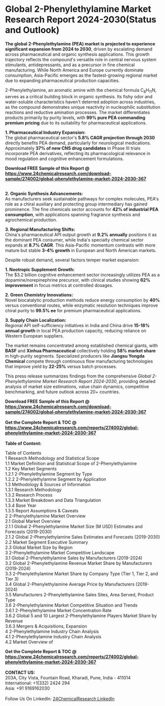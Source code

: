 <h1>Global 2-Phenylethylamine Market Research Report 2024-2030(Status and Outlook)</h1><p><strong>The global 2-Phenylethylamine (PEA) market is projected to experience significant expansion from 2024 to 2030</strong>, driven by escalating demand across pharmaceutical and organic synthesis applications. This growth trajectory reflects the compound's versatile role in central nervous system stimulants, antidepressants, and as a precursor in fine chemical manufacturing. While North America and Europe currently dominate consumption, Asia-Pacific emerges as the fastest-growing regional market due to expanding pharmaceutical production capacities.</p><p>2-Phenylethylamine, an aromatic amine with the chemical formula C<sub>8</sub>H<sub>11</sub>N, serves as a critical building block in organic synthesis. Its fishy odor and water-soluble characteristics haven't deterred adoption across industries, as the compound demonstrates unique reactivity in nucleophilic substitution reactions and reductive amination processes. The market differentiates products primarily by purity levels, with <strong>99% pure PEA commanding premium pricing</strong> due to its suitability for pharmaceutical applications.</p><p><strong>1. Pharmaceutical Industry Expansion:</strong><br>
The global pharmaceutical sector's <strong>5.8% CAGR projection through 2030</strong> directly benefits PEA demand, particularly for neurological medications. Approximately <strong>37% of new CNS drug candidates</strong> in Phase III trials incorporate PEA derivatives, reflecting its pharmacological relevance in mood regulation and cognitive enhancement formulations.</p><div><b>Download FREE Sample of this Report @ 
            <a href="https://www.24chemicalresearch.com/download-sample/274002/global-phenylethylamine-market-2024-2030-367">
            https://www.24chemicalresearch.com/download-sample/274002/global-phenylethylamine-market-2024-2030-367</a></b></div><br><p><strong>2. Organic Synthesis Advancements:</strong><br>
As manufacturers seek sustainable pathways for complex molecules, PEA's role as a chiral auxiliary and protecting group intermediary has gained prominence. The fine chemicals sector accounts for <strong>42% of industrial PEA consumption</strong>, with applications spanning fragrance synthesis and agrochemical production.</p><p><strong>3. Regional Manufacturing Shifts:</strong><br>
China's pharmaceutical API output growth at <strong>9.2% annually</strong> positions it as the dominant PEA consumer, while India's specialty chemical sector expands at <strong>8.7% CAGR</strong>. This Asia-Pacific momentum contrasts with more mature but stable <strong>3-4% growth</strong> in European and North American markets.</p><p>Despite robust demand, several factors temper market expansion:</p><p><strong>1. Nootropic Supplement Growth:</strong><br>
The $3.2 billion cognitive enhancement sector increasingly utilizes PEA as a dopamine/norepinephrine precursor, with clinical studies showing <strong>62% improvement</strong> in focus metrics at controlled dosages.</p><p><strong>2. Green Chemistry Innovations: </strong><br>
Novel biocatalytic production methods reduce energy consumption by <strong>40%</strong> versus conventional routes, while enzymatic resolution techniques improve chiral purity to <strong>99.5% ee</strong> for premium pharmaceutical applications.</p><p><strong>3. Supply Chain Localization:</strong><br>
Regional API self-sufficiency initiatives in India and China drive <strong>15-18% annual growth</strong> in local PEA production capacity, reducing reliance on Western European suppliers.</p><p>The market remains concentrated among established chemical giants, with <strong>BASF</strong> and <strong>Xinhua Pharmaceutical</strong> collectively holding <strong>58% market share</strong> in high-purity segments. Specialized producers like <strong>Jiangsu Yongda Chemical</strong> compete through continuous flow manufacturing technologies that improve yield by <strong>22-25%</strong> versus batch processes.</p><p>This press release summarizes findings from the comprehensive <em>Global 2-Phenylethylamine Market Research Report 2024-2030</em>, providing detailed analysis of market size estimations, value chain dynamics, competitive benchmarking, and future outlook across 20+ countries.</p><div><b>Download FREE Sample of this Report @ 
            <a href="https://www.24chemicalresearch.com/download-sample/274002/global-phenylethylamine-market-2024-2030-367">
            https://www.24chemicalresearch.com/download-sample/274002/global-phenylethylamine-market-2024-2030-367</a></b></div><br><div><b>Get the Complete Report & TOC @ 
            <a href="https://www.24chemicalresearch.com/reports/274002/global-phenylethylamine-market-2024-2030-367">
            https://www.24chemicalresearch.com/reports/274002/global-phenylethylamine-market-2024-2030-367</a></b></div><br>
            <b>Table of Content:</b><p>Table of Contents<br />
1 Research Methodology and Statistical Scope<br />
1.1 Market Definition and Statistical Scope of 2-Phenylethylamine<br />
1.2 Key Market Segments<br />
1.2.1 2-Phenylethylamine Segment by Type<br />
1.2.2 2-Phenylethylamine Segment by Application<br />
1.3 Methodology & Sources of Information<br />
1.3.1 Research Methodology<br />
1.3.2 Research Process<br />
1.3.3 Market Breakdown and Data Triangulation<br />
1.3.4 Base Year<br />
1.3.5 Report Assumptions & Caveats<br />
2 2-Phenylethylamine Market Overview<br />
2.1 Global Market Overview<br />
2.1.1 Global 2-Phenylethylamine Market Size (M USD) Estimates and Forecasts (2019-2030)<br />
2.1.2 Global 2-Phenylethylamine Sales Estimates and Forecasts (2019-2030)<br />
2.2 Market Segment Executive Summary<br />
2.3 Global Market Size by Region<br />
3 2-Phenylethylamine Market Competitive Landscape<br />
3.1 Global 2-Phenylethylamine Sales by Manufacturers (2019-2024)<br />
3.2 Global 2-Phenylethylamine Revenue Market Share by Manufacturers (2019-2024)<br />
3.3 2-Phenylethylamine Market Share by Company Type (Tier 1, Tier 2, and Tier 3)<br />
3.4 Global 2-Phenylethylamine Average Price by Manufacturers (2019-2024)<br />
3.5 Manufacturers 2-Phenylethylamine Sales Sites, Area Served, Product Type<br />
3.6 2-Phenylethylamine Market Competitive Situation and Trends<br />
3.6.1 2-Phenylethylamine Market Concentration Rate<br />
3.6.2 Global 5 and 10 Largest 2-Phenylethylamine Players Market Share by Revenue<br />
3.6.3 Mergers & Acquisitions, Expansion<br />
4 2-Phenylethylamine Industry Chain Analysis<br />
4.1 2-Phenylethylamine Industry Chain Analysis<br />
4.2 Market Overview of</p><div><b>Get the Complete Report & TOC @ 
            <a href="https://www.24chemicalresearch.com/reports/274002/global-phenylethylamine-market-2024-2030-367">
            https://www.24chemicalresearch.com/reports/274002/global-phenylethylamine-market-2024-2030-367</a></b></div><br><b>CONTACT US:</b><br>
            203A, City Vista, Fountain Road, Kharadi, Pune, India - 411014<br>
            International: +1(332) 2424 294<br>
            Asia: +91 9169162030 <br><br>
            Follow Us On LinkedIn: <a href="https://www.linkedin.com/company/24chemicalresearch/">24ChemicalResearch LinkedIn</a>